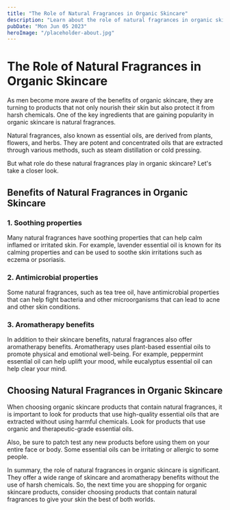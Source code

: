 ```yaml
---
title: "The Role of Natural Fragrances in Organic Skincare"
description: "Learn about the role of natural fragrances in organic skincare for men and how they can benefit your skin."
pubDate: "Mon Jun 05 2023"
heroImage: "/placeholder-about.jpg"
---
```


# The Role of Natural Fragrances in Organic Skincare

As men become more aware of the benefits of organic skincare, they are turning to products that not only nourish their skin but also protect it from harsh chemicals. One of the key ingredients that are gaining popularity in organic skincare is natural fragrances.

Natural fragrances, also known as essential oils, are derived from plants, flowers, and herbs. They are potent and concentrated oils that are extracted through various methods, such as steam distillation or cold pressing.

But what role do these natural fragrances play in organic skincare? Let&#39;s take a closer look.

## Benefits of Natural Fragrances in Organic Skincare

### 1. Soothing properties

Many natural fragrances have soothing properties that can help calm inflamed or irritated skin. For example, lavender essential oil is known for its calming properties and can be used to soothe skin irritations such as eczema or psoriasis.

### 2. Antimicrobial properties

Some natural fragrances, such as tea tree oil, have antimicrobial properties that can help fight bacteria and other microorganisms that can lead to acne and other skin conditions.

### 3. Aromatherapy benefits

In addition to their skincare benefits, natural fragrances also offer aromatherapy benefits. Aromatherapy uses plant-based essential oils to promote physical and emotional well-being. For example, peppermint essential oil can help uplift your mood, while eucalyptus essential oil can help clear your mind.

## Choosing Natural Fragrances in Organic Skincare

When choosing organic skincare products that contain natural fragrances, it is important to look for products that use high-quality essential oils that are extracted without using harmful chemicals. Look for products that use organic and therapeutic-grade essential oils.

Also, be sure to patch test any new products before using them on your entire face or body. Some essential oils can be irritating or allergic to some people.

In summary, the role of natural fragrances in organic skincare is significant. They offer a wide range of skincare and aromatherapy benefits without the use of harsh chemicals. So, the next time you are shopping for organic skincare products, consider choosing products that contain natural fragrances to give your skin the best of both worlds.